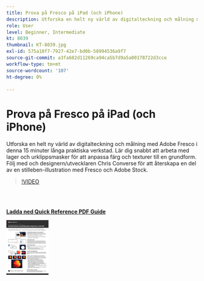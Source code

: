 ```yaml
---
title: Prova på Fresco på iPad (och iPhone)
description: Utforska en helt ny värld av digitalteckning och målning med Adobe Fresco i denna 15 minuter långa praktiska verkstad
role: User
level: Beginner, Intermediate
kt: 8039
thumbnail: KT-8039.jpg
exl-id: 575a18f7-7927-42e7-bd0b-58994536a9f7
source-git-commit: a3fa682d11269ca94ca5b7d9a5a00178722d3cce
workflow-type: tm+mt
source-wordcount: '107'
ht-degree: 0%

---
```


# Prova på Fresco på iPad (och iPhone)

Utforska en helt ny värld av digitalteckning och målning med Adobe Fresco i denna 15 minuter långa praktiska verkstad. Lär dig snabbt att arbeta med lager och urklippsmasker för att anpassa färg och texturer till en grundform. Följ med och designern/utvecklaren Chris Converse för att återskapa en del av en stilleben-illustration med Fresco och Adobe Stock.

>[!VIDEO](https://video.tv.adobe.com/v/333804?hidetitle=true)

<br> 

[**Ladda ned Quick Reference PDF Guide**](../quick-reference/Frescoworkshop.pdf)

[![Bild på första sidan i snabbguiden](assets/FrescoworkshopPage1.png)](../quick-reference/Frescoworkshop.pdf)